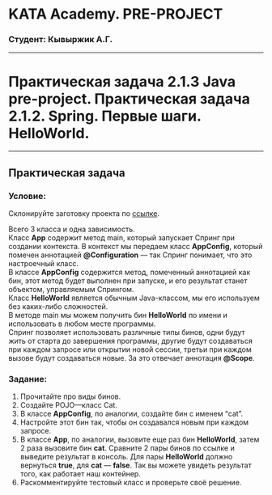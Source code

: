 # KATA Academy. PRE-PROJECT
### Студент: Кывыржик А.Г.
___

# Практическая задача 2.1.3 Java pre-project. Практическая задача 2.1.2. Spring. Первые шаги. HelloWorld.

---
## Практическая задача

### Условие:
Склонируйте заготовку проекта по [ссылке](https://github.com/KataAcademy/PP_2_1_2_Spring_HelloWorld).

Всего 3 класса и одна зависимость.  
Класс **App** содержит метод main, который запускает Спринг при создании контекста.
В контекст мы передаем класс **AppConfig**, который помечен аннотацией **@Configuration** —
так Спринг понимает, что это настроечный класс.  
В классе **AppConfig** содержится метод, помеченный аннотацией как бин,
этот метод будет выполнен при запуске, и его результат станет объектом, управляемым Спрингом.  
Класс **HelloWorld** является обычным Java-классом, мы его используем без каких-либо сложностей.  
В методе main мы можем получить бин **HelloWorld** по имени и использовать в любом месте программы.  
Спринг позволяет использовать различные типы бинов, одни будут жить от старта
до завершения программы, другие будут создаваться при каждом запросе или открытии новой сессии,
третьи при каждом вызове будут создаваться новые. За это отвечает аннотация **@Scope**.

### Задание:

1. Прочитайте про виды бинов.
2. Создайте POJO—класс Cat.
3. В классе **AppConfig**, по аналогии, создайте бин с именем “cat”.
4. Настройте этот бин так, чтобы он создавался новым при каждом запросе.
5. В классе **App**, по аналогии, вызовите еще раз бин **HelloWorld**,
затем 2 раза вызовите бин **cat**. Сравните 2 пары бинов по ссылке
и выведите результат в консоль. Для пары **HelloWorld** должно вернуться **true**,
для **cat** — **false**. Так вы можете увидеть результат того, как работает наш контейнер.
6. Раскомментируйте тестовый класс и проверьте своё решение.
